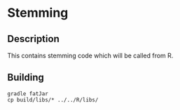 # Stemming

## Description

This contains stemming code which will be called from R.

## Building

	gradle fatJar
	cp build/libs/* ../../R/libs/
